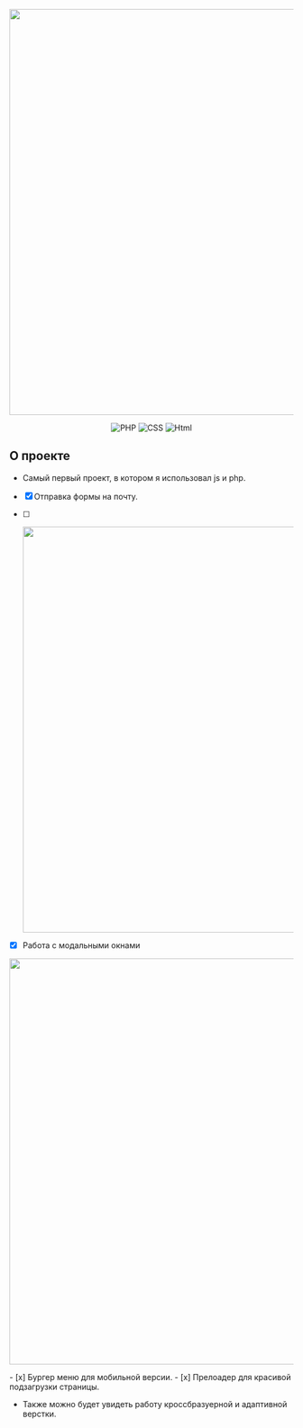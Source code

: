 <p align="center">
  <img src="https://i.ibb.co/xJgbGtD/header.jpg" alt="" width="720">
 </p>

<p align="center">
  <img src="https://img.shields.io/badge/-PHP-plum" alt="PHP">
    <img src="https://img.shields.io/badge/-CSS-blueviolet" alt="CSS">
    <img src="https://img.shields.io/badge/-Html-orange" alt="Html">
</p>

## О проекте
  
-  Самый первый проект, в котором я использовал js и php. 
- [x] Отправка формы на почту.

- [ ] <p align="center"> 
  <img src="https://i.ibb.co/G5R4HHt/q-FTa-Ghyr-MVk.jpg" alt="" width="720">
 </p>
 
- [x] Работа с модальными окнами 
<p align="center"> 
  <img src="https://i.ibb.co/M5sCwYM/Pb-TDV-8-G70g.jpg" alt="" width="720">
 </p>
- [x] Бургер меню для мобильной версии.
- [x] Прелоадер для красивой подзагрузки страницы.


-  Также можно будет увидеть работу кроссбразуерной и адаптивной верстки.
